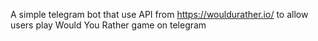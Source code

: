 A simple telegram  bot that use API from https://wouldurather.io/ to allow users play Would You Rather game on telegram
